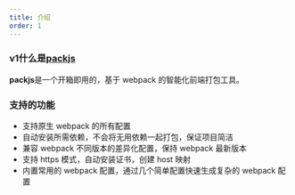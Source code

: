 ```yaml
---
title: 介绍
order: 1
---
```


### v1什么是[packjs](https://www.npmjs.com/package/packjs)

**packjs**是一个开箱即用的，基于 webpack 的智能化前端打包工具。

### 支持的功能

- 支持原生 webpack 的所有配置
- 自动安装所需依赖，不会将无用依赖一起打包，保证项目简洁
- 兼容 webpack 不同版本的差异化配置，保持 webpack 最新版本
- 支持 https 模式，自动安装证书，创建 host 映射
- 内置常用的 webpack 配置，通过几个简单配置快速生成复杂的 webpack 配置

